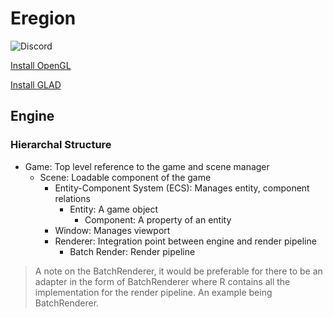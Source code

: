 # Eregion
![Discord](https://img.shields.io/discord/1296476909739442256)

[Install OpenGL](https://medium.com/geekculture/a-beginners-guide-to-setup-opengl-in-linux-debian-2bfe02ccd1e)

[Install GLAD](https://gen.glad.sh/)

## Engine
### Hierarchal Structure
- Game: Top level reference to the game and scene manager
  - Scene: Loadable component of the game
    - Entity-Component System (ECS): Manages entity, component relations
      - Entity: A game object
        - Component: A property of an entity
    - Window: Manages viewport
    - Renderer: Integration point between engine and render pipeline
      - Batch Render: Render pipeline

> A note on the BatchRenderer, it would be preferable for there to be an adapter in the form of BatchRenderer<R> where
> R contains all the implementation for the render pipeline. An example being BatchRenderer<SpriteRenderer>.